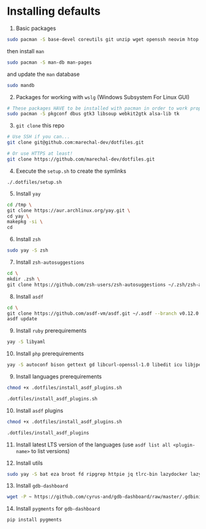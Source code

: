 # Installing defaults

1. Basic packages

```sh
sudo pacman -S base-devel coreutils git unzip wget openssh neovim htop the_silver_searcher lazygit github-cli
```

then install `man`

```sh
sudo pacman -S man-db man-pages
```

and update the `man` database

```sh
sudo mandb
```

2. Packages for working with `wslg` (Windows Subsystem For Linux GUI)

```sh
# These packages HAVE to be installed with pacman in order to work properly!
sudo pacman -S pkgconf dbus gtk3 libsoup webkit2gtk alsa-lib tk
```

3. `git clone` this repo

```sh
# Use SSH if you can...
git clone git@github.com:marechal-dev/dotfiles.git

# Or use HTTPS at least!
git clone https://github.com/marechal-dev/dotfiles.git
```

4. Execute the `setup.sh` to create the symlinks

```
./.dotfiles/setup.sh
```

5. Install `yay`

```sh
cd /tmp \
git clone https://aur.archlinux.org/yay.git \
cd yay \
makepkg -si \
cd
```

6. Install `zsh`

```sh
sudo yay -S zsh
```

7. Install `zsh-autosuggestions`

```sh
cd \
mkdir .zsh \
git clone https://github.com/zsh-users/zsh-autosuggestions ~/.zsh/zsh-autosuggestions
```

8. Install `asdf`

```sh
cd \
git clone https://github.com/asdf-vm/asdf.git ~/.asdf --branch v0.12.0 \
asdf update
```

9. Install `ruby` prerequirements

```sh
yay -S libyaml
```

10. Install `php` prerequirements

```sh
yay -S autoconf bison gettext gd libcurl-openssl-1.0 libedit icu libjpeg-turbo libmysqlclient libogg oniguruma libpng postgresql-libs readline sqlite openssl libxml2 libzip re2c zlib freetype2 automake krb5 libiconv
```

9. Install languages prerequirements

```sh
chmod +x .dotfiles/install_asdf_plugins.sh
```

```sh
.dotfiles/install_asdf_plugins.sh
```

10. Install `asdf` plugins

```sh
chmod +x .dotfiles/install_asdf_plugins.sh
```

```sh
.dotfiles/install_asdf_plugins
```

11. Install latest LTS version of the languages (use `asdf list all <plugin-name>` to list versions)

12. Install utils

```sh
sudo yay -S bat eza broot fd ripgrep httpie jq tlrc-bin lazydocker lazygit kdash gdb navi task
```

13. Install `gdb-dashboard`
```sh
wget -P ~ https://github.com/cyrus-and/gdb-dashboard/raw/master/.gdbinit
```

14. Install `pygments` for `gdb-dashboard`
```sh
pip install pygments
```
